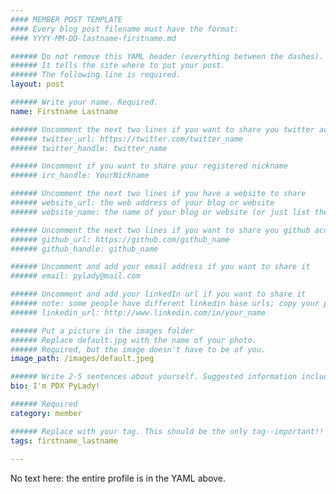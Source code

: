 ```yaml
---
#### MEMBER POST TEMPLATE
#### Every blog post filename must have the format: 
#### YYYY-MM-DD-lastname-firstname.md

###### Do not remove this YAML header (everything between the dashes). 
###### It tells the site where to put your post.
###### The following line is required. 
layout: post

###### Write your name. Required.
name: Firstname Lastname

###### Uncomment the next two lines if you want to share you twitter account
###### twitter_url: https://twitter.com/twitter_name
###### twitter_handle: twitter_name

###### Uncomment if you want to share your registered nickname
###### irc_handle: YourNickname

###### Uncomment the next two lines if you have a website to share
###### website_url: the web address of your blog or website
###### website_name: the name of your blog or website (or just list the address if your site is nameless)

###### Uncomment the next two lines if you want to share you github account
###### github_url: https://github.com/github_name
###### github_handle: github_name

###### Uncomment and add your email address if you want to share it
###### email: pylady@mail.com

###### Uncomment and add your linkedIn url if you want to share it 
###### note: some people have different linkedin base urls; copy your page's full path
###### linkedin_url: http://www.linkedin.com/in/your_name

###### Put a picture in the images folder 
###### Replace default.jpg with the name of your photo. 
###### Required, but the image doesn't have to be of you.
image_path: /images/default.jpeg 

###### Write 2-5 sentences about yourself. Suggested information includes area of employment, how you got into using python, your tech skills/interests, and other hobbies or interests. Required!
bio: I'm PDX PyLady!

###### Required
category: member

###### Replace with your tag. This should be the only tag--important!!
tags: firstname_lastname
 
---
```


No text here: the entire profile is in the YAML above.
